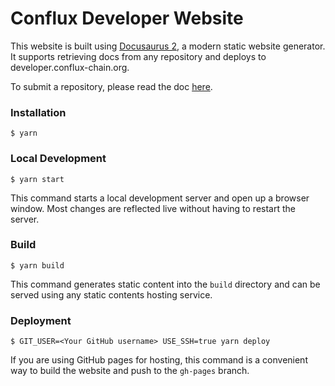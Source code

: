 # Conflux Developer Website

This website is built using [Docusaurus 2](https://v2.docusaurus.io/), a modern
static website generator. It supports retrieving docs from any repository and
deploys to developer.conflux-chain.org.  

To submit a repository, please read the doc [here](./docs/submit-a-repo.md).

### Installation

```
$ yarn
```

### Local Development

```
$ yarn start
```

This command starts a local development server and open up a browser window.
Most changes are reflected live without having to restart the server. 

### Build

```
$ yarn build
```

This command generates static content into the `build` directory and can be
served using any static contents hosting service. 

### Deployment

```
$ GIT_USER=<Your GitHub username> USE_SSH=true yarn deploy
```

If you are using GitHub pages for hosting, this command is a convenient way to
build the website and push to the `gh-pages` branch. 